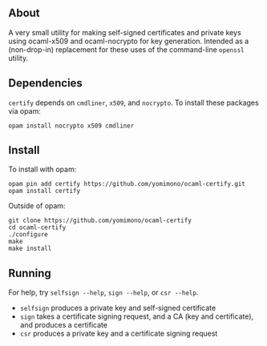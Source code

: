 ## About

A very small utility for making self-signed certificates and private keys using ocaml-x509 and ocaml-nocrypto for key generation.  Intended as a (non-drop-in) replacement for these uses of the command-line `openssl` utility.

## Dependencies

`certify` depends on `cmdliner`, `x509`, and `nocrypto`.  To install these packages via opam:

```
opam install nocrypto x509 cmdliner
```

## Install

To install with opam: 

```
opam pin add certify https://github.com/yomimono/ocaml-certify.git
opam install certify
```

Outside of opam:

```
git clone https://github.com/yomimono/ocaml-certify
cd ocaml-certify
./configure
make
make install
```

## Running

For help, try `selfsign --help`, `sign --help`, or `csr --help`.

- `selfsign` produces a private key and self-signed certificate
- `sign` takes a certificate signing request, and a CA (key and certificate), and produces a certificate
- `csr` produces a private key and a certificate signing request
